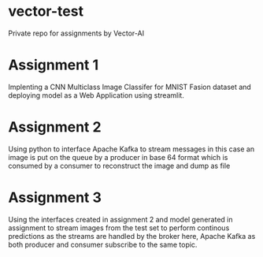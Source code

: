 # vector-test
Private repo for assignments by Vector-AI

# Assignment 1
Implenting a CNN Multiclass Image Classifer for MNIST Fasion dataset and deploying model as a Web Application using streamlit.

# Assignment 2
Using python to interface Apache Kafka to stream messages in this case an image is put on the queue by a producer in base 64 format which is consumed by a consumer to reconstruct the image and dump as file

# Assignment 3
Using the interfaces created in assignment 2 and model generated in assignment to stream images from the test set to perform continous predictions as the streams are handled by the broker here, Apache Kafka as both producer and consumer subscribe to the same topic.